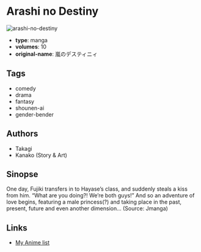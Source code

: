 # Arashi no Destiny

![arashi-no-destiny](https://cdn.myanimelist.net/images/manga/3/46781.jpg)

-   **type**: manga
-   **volumes**: 10
-   **original-name**: 嵐のデスティニィ

## Tags

-   comedy
-   drama
-   fantasy
-   shounen-ai
-   gender-bender

## Authors

-   Takagi
-   Kanako (Story & Art)

## Sinopse

One day, Fujiki transfers in to Hayase’s class, and suddenly steals a kiss from him. “What are you doing?! We’re both guys!” And so an adventure of love begins, featuring a male princess(?) and taking place in the past, present, future and even another dimension… (Source: Jmanga)

## Links

-   [My Anime list](https://myanimelist.net/manga/29189/Arashi_no_Destiny)

